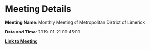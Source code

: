 # Meeting Details

**Meeting Name:** Monthly Meeting of Metropolitan District of Limerick

**Date and Time:** 2019-01-21 09:45:00

**[Link to Meeting](https://www.limerick.ie/council/whats-on/monthly-meeting-metropolitan-district-limerick-48)**
